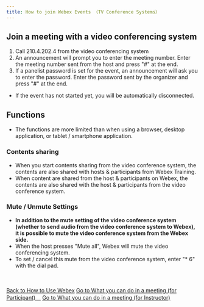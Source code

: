 ```yaml
---
title: How to join Webex Events （TV Conference Systems）
---
```


## Join a meeting with a video conferencing system

1. Call 210.4.202.4 from the video conferencing system
1. An announcement will prompt you to enter the meeting number. Enter the meeting number sent from the host and press "#" at the end.
1. If a panelist password is set for the event, an announcement will ask you to enter the password. Enter the password sent by the organizer and press "#" at the end.
* If the event has not started yet, you will be automatically disconnected.

## Functions

* The functions are more limited than when using a browser, desktop application, or tablet / smartphone application.

### Contents sharing

* When you start contents sharing from the video conference system, the contents are also shared with hosts & participants from Webex Training.
* When content are shared from the host & participants on Webex, the contents are also shared with the host & participants from the video conference system.

### Mute / Unmute Settings

* **In addition to the mute setting of the video conference system (whether to send audio from the video conference system to Webex), it is possible to mute the video conference system from the Webex side.**
* When the host presses  "Mute all", Webex will mute the video conferencing system.
* To set / cancel this mute from the video conference system, enter "* 6" with the dial pad.


<br>
<br>
<a href="index" target="_blank">Back to How to Use Webex</a>
<a href="meeting_participant" target="_blank">Go to What you can do in a meeting (for Participant)　</a>
<a href="meeting_owner" target="_blank">Go to What you can do in a meeting (for Instructor) </a>

